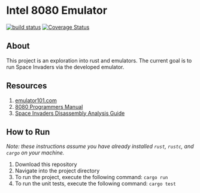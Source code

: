 # Intel 8080 Emulator

[![build status](https://travis-ci.org/leahthecatlady/intel_8080_emulator.svg?branch=master)](https://travis-ci.org/leahthecatlady/intel_8080_emulator)
[![Coverage Status](https://coveralls.io/repos/github/leahthecatlady/intel_8080_emulator/badge.svg?branch=master)](https://coveralls.io/github/leahthecatlady/intel_8080_emulator?branch=master)

## About

This project is an exploration into rust and emulators. The current goal is to run Space Invaders via the developed emulator.

## Resources

1. [emulator101.com](http://emulator101.com/)
2. [8080 Programmers Manual](http://altairclone.com/downloads/manuals/8080%20Programmers%20Manual.pdf)
3. [Space Invaders Disassembly Analysis Guide](http://computerarcheology.com/Arcade/SpaceInvaders/Code.html)

## How to Run

_Note: these instructions assume you have already installed `rust`, `rustc`, and `cargo` on your machine._

1. Download this repository
2. Navigate into the project directory
3. To run the project, execute the following command: `cargo run`
4. To run the unit tests, execute the following command: `cargo test`
